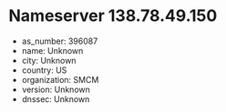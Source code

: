 # Nameserver 138.78.49.150

* as_number: 396087
* name: Unknown
* city: Unknown
* country: US
* organization: SMCM
* version: Unknown
* dnssec: Unknown
